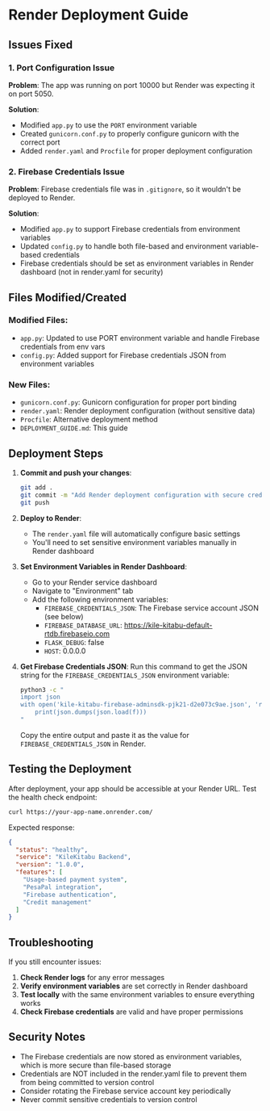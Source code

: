 # Render Deployment Guide

## Issues Fixed

### 1. Port Configuration Issue
**Problem**: The app was running on port 10000 but Render was expecting it on port 5050.

**Solution**: 
- Modified `app.py` to use the `PORT` environment variable
- Created `gunicorn.conf.py` to properly configure gunicorn with the correct port
- Added `render.yaml` and `Procfile` for proper deployment configuration

### 2. Firebase Credentials Issue
**Problem**: Firebase credentials file was in `.gitignore`, so it wouldn't be deployed to Render.

**Solution**:
- Modified `app.py` to support Firebase credentials from environment variables
- Updated `config.py` to handle both file-based and environment variable-based credentials
- Firebase credentials should be set as environment variables in Render dashboard (not in render.yaml for security)

## Files Modified/Created

### Modified Files:
- `app.py`: Updated to use PORT environment variable and handle Firebase credentials from env vars
- `config.py`: Added support for Firebase credentials JSON from environment variables

### New Files:
- `gunicorn.conf.py`: Gunicorn configuration for proper port binding
- `render.yaml`: Render deployment configuration (without sensitive data)
- `Procfile`: Alternative deployment method
- `DEPLOYMENT_GUIDE.md`: This guide

## Deployment Steps

1. **Commit and push your changes**:
   ```bash
   git add .
   git commit -m "Add Render deployment configuration with secure credential handling"
   git push
   ```

2. **Deploy to Render**:
   - The `render.yaml` file will automatically configure basic settings
   - You'll need to set sensitive environment variables manually in Render dashboard

3. **Set Environment Variables in Render Dashboard**:
   - Go to your Render service dashboard
   - Navigate to "Environment" tab
   - Add the following environment variables:
     - `FIREBASE_CREDENTIALS_JSON`: The Firebase service account JSON (see below)
     - `FIREBASE_DATABASE_URL`: https://kile-kitabu-default-rtdb.firebaseio.com
     - `FLASK_DEBUG`: false
     - `HOST`: 0.0.0.0

4. **Get Firebase Credentials JSON**:
   Run this command to get the JSON string for the `FIREBASE_CREDENTIALS_JSON` environment variable:
   ```bash
   python3 -c "
   import json
   with open('kile-kitabu-firebase-adminsdk-pjk21-d2e073c9ae.json', 'r') as f:
       print(json.dumps(json.load(f)))
   "
   ```
   Copy the entire output and paste it as the value for `FIREBASE_CREDENTIALS_JSON` in Render.

## Testing the Deployment

After deployment, your app should be accessible at your Render URL. Test the health check endpoint:

```bash
curl https://your-app-name.onrender.com/
```

Expected response:
```json
{
  "status": "healthy",
  "service": "KileKitabu Backend",
  "version": "1.0.0",
  "features": [
    "Usage-based payment system",
    "PesaPal integration", 
    "Firebase authentication",
    "Credit management"
  ]
}
```

## Troubleshooting

If you still encounter issues:

1. **Check Render logs** for any error messages
2. **Verify environment variables** are set correctly in Render dashboard
3. **Test locally** with the same environment variables to ensure everything works
4. **Check Firebase credentials** are valid and have proper permissions

## Security Notes

- The Firebase credentials are now stored as environment variables, which is more secure than file-based storage
- Credentials are NOT included in the render.yaml file to prevent them from being committed to version control
- Consider rotating the Firebase service account key periodically
- Never commit sensitive credentials to version control 